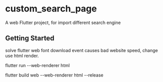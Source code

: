 # custom_search_page

A web Flutter project, for import different search engine

## Getting Started
solve flutter web font download event causes bad website speed, change use html render.

flutter run --web-renderer html

flutter build web --web-renderer html --release

